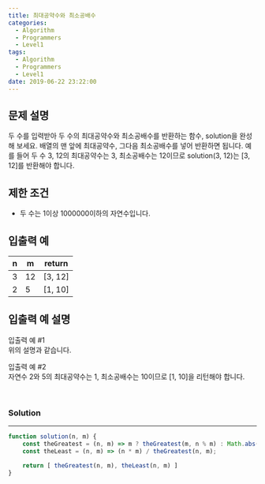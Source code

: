 ```yaml
---
title: 최대공약수와 최소공배수
categories:
  - Algorithm
  - Programmers
  - Level1
tags:
  - Algorithm
  - Programmers
  - Level1
date: 2019-06-22 23:22:00
---
```


## 문제 설명
두 수를 입력받아 두 수의 최대공약수와 최소공배수를 반환하는 함수, solution을 완성해 보세요. 배열의 맨 앞에 최대공약수, 그다음 최소공배수를 넣어 반환하면 됩니다. 예를 들어 두 수 3, 12의 최대공약수는 3, 최소공배수는 12이므로 solution(3, 12)는 [3, 12]를 반환해야 합니다.

## 제한 조건
- 두 수는 1이상 1000000이하의 자연수입니다.

## 입출력 예
| n | m | return |
| --- | --- | --- |
| 3 | 12 | [3, 12] |
| 2 | 5 | [1, 10] |

## 입출력 예 설명
입출력 예 #1<br/>
위의 설명과 같습니다.<br/>

입출력 예 #2<br/>
자연수 2와 5의 최대공약수는 1, 최소공배수는 10이므로 [1, 10]을 리턴해야 합니다.<br/>

<br/>

### Solution

---

```javascript
function solution(n, m) {
    const theGreatest = (n, m) => m ? theGreatest(m, n % m) : Math.abs(n);
    const theLeast = (n, m) => (n * m) / theGreatest(n, m);

    return [ theGreatest(n, m), theLeast(n, m) ]
}
```
